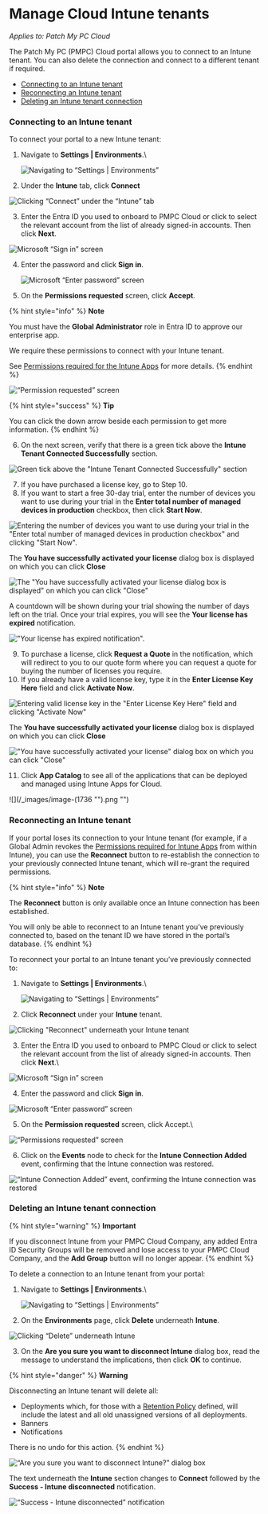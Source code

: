 # Manage Cloud Intune tenants

_Applies to: Patch My PC Cloud_

The Patch My PC (PMPC) Cloud portal allows you to connect to an Intune tenant. You can also delete the connection and connect to a different tenant if required.

* [Connecting to an Intune tenant](manage-cloud-intune-tenants.md#connecting-to-an-intune-tenant)
* [Reconnecting an Intune tenant](manage-cloud-intune-tenants.md#reconnecting-an-intune-tenant)
* [Deleting an Intune tenant connection](manage-cloud-intune-tenants.md#deleting-an-intune-tenant-connection)

### Connecting to an Intune tenant

To connect your portal to a new Intune tenant:

1.  Navigate to **Settings | Environments**.\


    ![Navigating to “Settings | Environments”](/_images/image-(1732).png "Navigating to “Settings | Environments”")


2. Under the **Intune** tab, click **Connect**

![Clicking “Connect” under the “Intune” tab](/_images/image-(2701).png "Clicking “Connect” under the “Intune” tab")

3. Enter the Entra ID you used to onboard to PMPC Cloud or click to select the relevant account from the list of already signed-in accounts. Then click **Next**.

![Microsoft “Sign in” screen](/_images/image-(1472).png "Microsoft “Sign in” screen")



4.  Enter the password and click **Sign in**.

    ![Microsoft “Enter password” screen](/_images/image-(1473).png "Microsoft “Enter password” screen")


5. On the **Permissions requested** screen, click **Accept**.

{% hint style="info" %}
**Note**

You must have the **Global Administrator** role in Entra ID to approve our enterprise app.

We require these permissions to connect with your Intune tenant.

See [Permissions required for the Intune Apps](../../cloud-reference/cloud-permissions-reference/permissions-required-for-intune-apps.md) for more details.
{% endhint %}

![“Permission requested” screen](/_images/image-(341).png "“Permission requested” screen")

{% hint style="success" %}
**Tip**

You can click the down arrow beside each permission to get more information.
{% endhint %}

6. On the next screen, verify that there is a green tick above the **Intune Tenant Connected Successfully** section.

![Green tick above the &#x22;Intune Tenant Connected Successfully&#x22; section](/_images/image-(2705).png "Green tick above the &#x22;Intune Tenant Connected Successfully&#x22; section")

7. If you have purchased a license key, go to Step 10.
8. If you want to start a free 30-day trial, enter the number of devices you want to use during your trial in the **Enter total number of managed devices in production** checkbox, then click **Start Now**.&#x20;

![Entering the number of devices you want to use during your trial in the &#x22;Enter total number of managed devices in production checkbox&#x22; and clicking &#x22;Start Now&#x22;.](/_images/image-(2707).png "Entering the number of devices you want to use during your trial in the &#x22;Enter total number of managed devices in production checkbox&#x22; and clicking &#x22;Start Now&#x22;.")

The **You have successfully activated your license** dialog box is displayed on which you can click **Close**

![The &#x22;You have successfully activated your license dialog box is displayed&#x22; on which you can click &#x22;Close&#x22;](/_images/image-(2708).png "The &#x22;You have successfully activated your license dialog box is displayed&#x22; on which you can click &#x22;Close&#x22;")

A countdown will be shown during your trial showing the number of days left on the trial. Once your trial expires, you will see the **Your license has expired** notification.

![&#x22;Your license has expired notification&#x22;.](/_images/image-(2709).png "&#x22;Your license has expired notification&#x22;.")

9. To purchase a license, click **Request a Quote** in the notification, which will redirect to you to our quote form where you can request a quote for buying the number of licenses you require.
10. If you already have a valid license key, type it in the **Enter License Key Here** field and click **Activate Now**.

![Entering valid license key in the &#x22;Enter License Key Here&#x22; field and clicking &#x22;Activate Now&#x22;](/_images/image-(2710).png "Entering valid license key in the &#x22;Enter License Key Here&#x22; field and clicking &#x22;Activate Now&#x22;")

The **You have successfully activated your license** dialog box is displayed on which you can click **Close**

![&#x22;You have successfully activated your license&#x22; dialog box on which you can click &#x22;Close&#x22;](/_images/image-(2711).png "&#x22;You have successfully activated your license&#x22; dialog box on which you can click &#x22;Close&#x22;")

11. Click **App Catalog** to see all of the applications that can be deployed and managed using Intune Apps for Cloud.

![](/_images/image-(1736 "").png "")

### Reconnecting an Intune tenant

If your portal loses its connection to your Intune tenant (for example, if a Global Admin revokes the [Permissions required for Intune Apps](../../cloud-reference/cloud-permissions-reference/permissions-required-for-intune-apps.md) from within Intune), you can use the **Reconnect** button to re-establish the connection to your previously connected Intune tenant, which will re-grant the required permissions.

{% hint style="info" %}
**Note**

The **Reconnect** button is only available once an Intune connection has been established.

You will only be able to reconnect to an Intune tenant you’ve previously connected to, based on the tenant ID we have stored in the portal’s database.
{% endhint %}

To reconnect your portal to an Intune tenant you’ve previously connected to:

1.  Navigate to **Settings | Environments**.\


    ![Navigating to “Settings | Environments”](/_images/image-(1738).png "Navigating to “Settings | Environments”")


2. Click **Reconnect** under your **Intune** tenant.

![Clicking &#x22;Reconnect&#x22; underneath your Intune tenant](/_images/image-(2570).png "Clicking &#x22;Reconnect&#x22; underneath your Intune tenant")

3. Enter the Entra ID you used to onboard to PMPC Cloud or click to select the relevant account from the list of already signed-in accounts. Then click **Next**.\


![Microsoft “Sign in” screen](/_images/image-(772).png "Microsoft “Sign in” screen")

4. Enter the password and click **Sign in**.

![Microsoft “Enter password” screen](/_images/image-(773).png "Microsoft “Enter password” screen")

5. On the **Permission requested** screen, click Accept.\


![“Permissions requested” screen](/_images/image-(774).png "“Permissions requested” screen")



6. Click on the **Events** node to check for the **Intune Connection Added** event, confirming that the Intune connection was restored.

![“Intune Connection Added” event, confirming the Intune connection was restored](/_images/image-(775).png "“Intune Connection Added” event, confirming the Intune connection was restored")

### Deleting an Intune tenant connection

{% hint style="warning" %}
**Important**

If you disconnect Intune from your PMPC Cloud Company, any added Entra ID Security Groups will be removed and lose access to your PMPC Cloud Company, and the **Add Group** button will no longer appear.
{% endhint %}

To delete a connection to an Intune tenant from your portal:

1.  Navigate to **Settings | Environments**.\


    ![Navigating to “Settings | Environments”](/_images/image-(1686).png "Navigating to “Settings | Environments”")


2. On the **Environments** page, click **Delete** underneath **Intune**.

![Clicking “Delete” underneath Intune](/_images/image-(2571).png "Clicking “Delete” underneath Intune")

3. On the **Are you sure you want to disconnect Intune** dialog box, read the message to understand the implications, then click **OK** to continue.

{% hint style="danger" %}
**Warning**

Disconnecting an Intune tenant will delete all:

* Deployments which, for those with a [Retention Policy](../../cloud-deployments/deploying-an-app-using-cloud/cloud-configurations-deployment-tab/retention-policy-deployments.md) defined,  will include the latest and all old unassigned versions of all deployments.
* Banners
* Notifications

There is no undo for this action.
{% endhint %}

![“Are you sure you want to disconnect Intune?” dialog box](/_images/image-(1688).png "“Are you sure you want to disconnect Intune?” dialog box")

The text underneath the **Intune** section changes to **Connect** followed by the **Success - Intune  disconnected** notification.

![“Success - Intune disconnected” notification](/_images/image-(2572).png "“Success - Intune disconnected” notification")